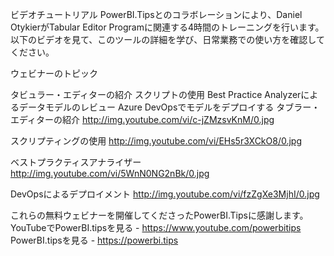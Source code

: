 ビデオチュートリアル
PowerBI.Tipsとのコラボレーションにより、Daniel OtykierがTabular Editor Programに関連する4時間のトレーニングを行います。以下のビデオを見て、このツールの詳細を学び、日常業務での使い方を確認してください。

ウェビナーのトピック

タビュラー・エディターの紹介
スクリプトの使用
Best Practice Analyzerによるデータモデルのレビュー
Azure DevOpsでモデルをデプロイする
タブラー・エディターの紹介
http://img.youtube.com/vi/c-jZMzsvKnM/0.jpg

スクリプティングの使用
http://img.youtube.com/vi/EHs5r3XCkO8/0.jpg

ベストプラクティスアナライザー
http://img.youtube.com/vi/5WnN0NG2nBk/0.jpg

DevOpsによるデプロイメント
http://img.youtube.com/vi/fzZgXe3MjhI/0.jpg

これらの無料ウェビナーを開催してくださったPowerBI.Tipsに感謝します。
YouTubeでPowerBI.tipsを見る - https://www.youtube.com/powerbitips
PowerBI.tipsを見る - https://powerbi.tips